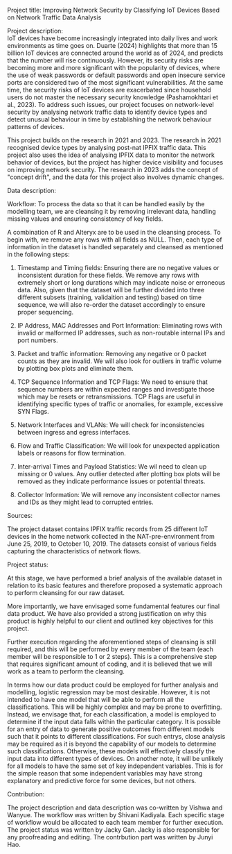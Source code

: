 Project title: Improving Network Security by Classifying IoT Devices Based on Network Traffic Data Analysis 

Project description:  
IoT devices have become increasingly integrated into daily lives and work environments as time goes on. Duarte (2024) highlights that more than 15 billion IoT devices are connected around the world as of 2024, and predicts that the number will rise continuously. However, its security risks are becoming more and more significant with the popularity of devices, where the use of weak passwords or default passwords and open insecure service ports are considered two of the most significant vulnerabilities. At the same time, the security risks of IoT devices are exacerbated since household users do not master the necessary security knowledge (Pashamokhtari et al., 2023). To address such issues, our project focuses on network-level security by analysing network traffic data to identify device types and detect unusual behaviour in time by establishing the network behaviour patterns of devices. 

This project builds on the research in 2021 and 2023. The research in 2021 recognised device types by analysing post-nat IPFIX traffic data. This project also uses the idea of analysing IPFIX data to monitor the network behavior of devices, but the project has higher device visibility and focuses on improving network security. The research in 2023 adds the concept of "concept drift", and the data for this project also involves dynamic changes. 

Data description:


Workflow:
To process the data so that it can be handled easily by the modelling team, we are cleansing it by removing irrelevant data, handling missing values and ensuring consistency of key fields.  

A combination of R and Alteryx are to be used in the cleansing process. To begin with, we remove any rows with all fields as NULL. Then, each type of information in the dataset is handled separately and cleansed as mentioned in the following steps: 

1. Timestamp and Timing fields:
Ensuring there are no negative values or inconsistent duration for these fields. We remove any rows with extremely short or long durations which may indicate noise or erroneous data. Also, given that the dataset will be further divided into three different subsets (training, validaition and testing) based on time sequence, we will also re-order the dataset accordingly to ensure proper sequencing. 

2. IP Address, MAC Addresses and Port Information:
Eliminating rows with invalid or malformed IP addresses, such as non-routable internal IPs and port numbers.
  
3. Packet and traffic information:
Removing any negative or 0 packet counts as they are invalid. We will also look for outliers in traffic volume by plotting box plots and eliminate them.

4. TCP Sequence Information and TCP Flags:
We need to ensure that sequence numbers are within expected ranges and investigate those which may be resets or retransmissions. TCP Flags are useful in identifying specific types of traffic or anomalies, for example, excessive SYN Flags.

5. Network Interfaces and VLANs:
We will check for inconsistencies between ingress and egress interfaces. 

6. Flow and Traffic Classification: 
We will look for unexpected application labels or reasons for flow termination.

7. Inter-arrival Times and Payload Statistics: 
We wil need to clean up missing or 0 values. Any outlier detected after plotting box plots will be removed as they indicate performance issues or potential threats.

8. Collector Information:
We will remove any inconsistent collector names and IDs as they might lead to corrupted entries.  

Sources:  

The project dataset contains IPFIX traffic records from 25 different IoT devices in the home network collected in the NAT-pre-environment from June 25, 2019, to October 10, 2019. The datasets consist of various fields capturing the characteristics of network flows. 

Project status:

At this stage, we have  performed a brief analysis of the available dataset in relation to its basic features and therefore proposed a systematic approach to perform cleansing for our raw dataset. 

More importantly, we have envisaged some fundamental features our final data product. We have also provided a strong justification on why this product is highly helpful to our client and outlined key objectives for this project. 

Further execution regarding the aforementioned steps of cleansing is still required, and this will be performed by every member of the team (each member will be responsible to 1 or 2 steps). This is a comprehensive step that requires significant amount of coding, and it is believed that we will work as a team to perform the cleansing. 

In terms how our data product could be employed for further analysis and modelling, logistic regression may be most desirable. However, it is not intended to have one model that will be able to perform all the classifications. This will be highly complex and may be prone to overfitting. Instead, we envisage that, for each classification, a model is employed to determine if the input data falls within the particular category. It is possible for an entry of data to generate positive outcomes from different models such that it points to different classifications. For such entrys, close analysis may be required as it is beyond the capability of our models to determine such classifications. Otherwise, these models will effectively classify the input data into different types of devices. On another note, it will be unlikely for all models to have the same set of key independent variables. This is for the simple reason that some independent variables may have strong explanatory and predictive force for some devices, but not others.

Contribution:

The project description and data description was co-written by Vishwa and Wanyue.
The workflow was written by Shivani Kadiyala. Each specific stage of workflow would be allocated to each team member for further execution. 
The project status was written by Jacky Gan. Jacky is also responsible for any proofreading and editing. 
The contrbution part was written by Junyi Hao.
